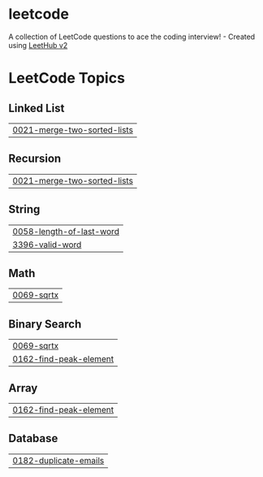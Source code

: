# leetcode
A collection of LeetCode questions to ace the coding interview! - Created using [LeetHub v2](https://github.com/arunbhardwaj/LeetHub-2.0)

<!---LeetCode Topics Start-->
# LeetCode Topics
## Linked List
|  |
| ------- |
| [0021-merge-two-sorted-lists](https://github.com/diliprx/leetcode/tree/master/0021-merge-two-sorted-lists) |
## Recursion
|  |
| ------- |
| [0021-merge-two-sorted-lists](https://github.com/diliprx/leetcode/tree/master/0021-merge-two-sorted-lists) |
## String
|  |
| ------- |
| [0058-length-of-last-word](https://github.com/diliprx/leetcode/tree/master/0058-length-of-last-word) |
| [3396-valid-word](https://github.com/diliprx/leetcode/tree/master/3396-valid-word) |
## Math
|  |
| ------- |
| [0069-sqrtx](https://github.com/diliprx/leetcode/tree/master/0069-sqrtx) |
## Binary Search
|  |
| ------- |
| [0069-sqrtx](https://github.com/diliprx/leetcode/tree/master/0069-sqrtx) |
| [0162-find-peak-element](https://github.com/diliprx/leetcode/tree/master/0162-find-peak-element) |
## Array
|  |
| ------- |
| [0162-find-peak-element](https://github.com/diliprx/leetcode/tree/master/0162-find-peak-element) |
## Database
|  |
| ------- |
| [0182-duplicate-emails](https://github.com/diliprx/leetcode/tree/master/0182-duplicate-emails) |
<!---LeetCode Topics End-->